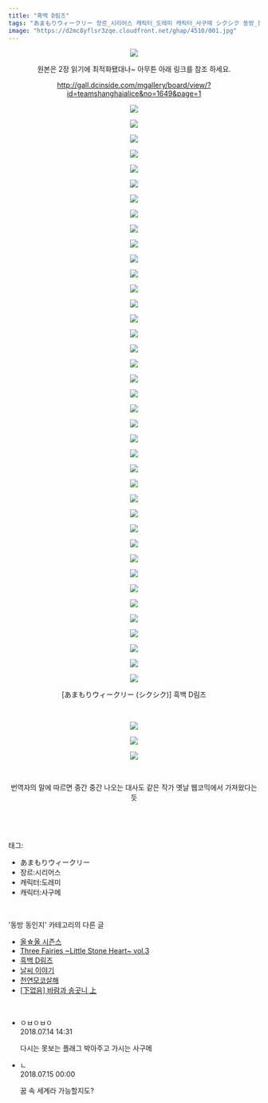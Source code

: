 ```yaml
---
title: "흑백 D림즈"
tags: "あまもりウィークリー 장르_시리어스 캐릭터_도레미 캐릭터_사구메 シクシク 동방_동인지"
image: "https://d2mc8yflsr3zqe.cloudfront.net/ghap/4510/001.jpg"
---
```

<div class="article">
<p style="text-align: center; clear: none; float: none;"><img src="{{ site.imgserver2 }}/ghap/4510/001.jpg"/></p>
<p style="text-align: center; clear: none; float: none;">원본은 2장 읽기에 최적화됐대나~ 아무튼 아래 링크를 참조 하세요.</p>
<p style="text-align: center; clear: none; float: none;"><a class="tx-link" href="http://gall.dcinside.com/mgallery/board/view/?id=teamshanghaialice&amp;no=1649&amp;page=1" target="_blank">http://gall.dcinside.com/mgallery/board/view/?id=teamshanghaialice&amp;no=1649&amp;page=1</a></p>
<p style="text-align: center; clear: none; float: none;"><img src="{{ site.imgserver2 }}/ghap/4510/002.jpg"/></p>
<p style="text-align: center; clear: none; float: none;"><img src="{{ site.imgserver2 }}/ghap/4510/003.jpg"/></p>
<p style="text-align: center; clear: none; float: none;"><img src="{{ site.imgserver2 }}/ghap/4510/004.jpg"/></p>
<p style="text-align: center; clear: none; float: none;"><img src="{{ site.imgserver2 }}/ghap/4510/005.jpg"/></p>
<p style="text-align: center; clear: none; float: none;"><img src="{{ site.imgserver2 }}/ghap/4510/006.jpg"/></p>
<p style="text-align: center; clear: none; float: none;"><img src="{{ site.imgserver2 }}/ghap/4510/007.jpg"/></p>
<p style="text-align: center; clear: none; float: none;"><img src="{{ site.imgserver2 }}/ghap/4510/008.jpg"/></p>
<p style="text-align: center; clear: none; float: none;"><img src="{{ site.imgserver2 }}/ghap/4510/009.jpg"/></p>
<p style="text-align: center; clear: none; float: none;"><img src="{{ site.imgserver2 }}/ghap/4510/010.jpg"/></p>
<p style="text-align: center; clear: none; float: none;"><img src="{{ site.imgserver2 }}/ghap/4510/011.jpg"/></p>
<p style="text-align: center; clear: none; float: none;"><img src="{{ site.imgserver2 }}/ghap/4510/012.jpg"/></p>
<p style="text-align: center; clear: none; float: none;"><img src="{{ site.imgserver2 }}/ghap/4510/013.jpg"/></p>
<p style="text-align: center; clear: none; float: none;"><img src="{{ site.imgserver2 }}/ghap/4510/014.jpg"/></p>
<p style="text-align: center; clear: none; float: none;"><img src="{{ site.imgserver2 }}/ghap/4510/015.jpg"/></p>
<p style="text-align: center; clear: none; float: none;"><img src="{{ site.imgserver2 }}/ghap/4510/016.jpg"/></p>
<p style="text-align: center; clear: none; float: none;"><img src="{{ site.imgserver2 }}/ghap/4510/017.jpg"/></p>
<p style="text-align: center; clear: none; float: none;"><img src="{{ site.imgserver2 }}/ghap/4510/018.jpg"/></p>
<p style="text-align: center; clear: none; float: none;"><img src="{{ site.imgserver2 }}/ghap/4510/019.jpg"/></p>
<p style="text-align: center; clear: none; float: none;"><img src="{{ site.imgserver2 }}/ghap/4510/020.jpg"/></p>
<p style="text-align: center; clear: none; float: none;"><img src="{{ site.imgserver2 }}/ghap/4510/021.jpg"/></p>
<p style="text-align: center; clear: none; float: none;"><img src="{{ site.imgserver2 }}/ghap/4510/022.jpg"/></p>
<p style="text-align: center; clear: none; float: none;"><img src="{{ site.imgserver2 }}/ghap/4510/023.jpg"/></p>
<p style="text-align: center; clear: none; float: none;"><img src="{{ site.imgserver2 }}/ghap/4510/024.jpg"/></p>
<p style="text-align: center; clear: none; float: none;"><img src="{{ site.imgserver2 }}/ghap/4510/025.jpg"/></p>
<p style="text-align: center; clear: none; float: none;"><img src="{{ site.imgserver2 }}/ghap/4510/026.jpg"/></p>
<p style="text-align: center; clear: none; float: none;"><img src="{{ site.imgserver2 }}/ghap/4510/027.jpg"/></p>
<p style="text-align: center; clear: none; float: none;"><img src="{{ site.imgserver2 }}/ghap/4510/028.jpg"/></p>
<p style="text-align: center; clear: none; float: none;"><img src="{{ site.imgserver2 }}/ghap/4510/029.jpg"/></p>
<p style="text-align: center; clear: none; float: none;"><img src="{{ site.imgserver2 }}/ghap/4510/030.jpg"/></p>
<p style="text-align: center; clear: none; float: none;"><img src="{{ site.imgserver2 }}/ghap/4510/031.jpg"/></p>
<p style="text-align: center; clear: none; float: none;"><img src="{{ site.imgserver2 }}/ghap/4510/032.jpg"/></p>
<p style="text-align: center; clear: none; float: none;"><img src="{{ site.imgserver2 }}/ghap/4510/033.jpg"/></p>
<p style="text-align: center; clear: none; float: none;"><img src="{{ site.imgserver2 }}/ghap/4510/034.jpg"/></p>
<p style="text-align: center; clear: none; float: none;"><img src="{{ site.imgserver2 }}/ghap/4510/035.jpg"/></p>
<p style="text-align: center; clear: none; float: none;"><img src="{{ site.imgserver2 }}/ghap/4510/036.jpg"/></p>
<p style="text-align: center; clear: none; float: none;"><img src="{{ site.imgserver2 }}/ghap/4510/037.jpg"/></p>
<p style="text-align: center; clear: none; float: none;"><img src="{{ site.imgserver2 }}/ghap/4510/038.jpg"/></p>
<p style="text-align: center; clear: none; float: none;"><img src="{{ site.imgserver2 }}/ghap/4510/039.jpg"/></p>
<p style="text-align: center; clear: none; float: none;"><img src="{{ site.imgserver2 }}/ghap/4510/040.jpg"/></p>
<p style="text-align: center; clear: none; float: none;">[あまもりウィークリー (シクシク)] 흑백 D림즈</p>
<p style="text-align: center; clear: none; float: none;"><br/></p>
<p style="text-align: center; clear: none; float: none;"><img src="{{ site.imgserver2 }}/ghap/4510/041.jpg"/></p>
<p style="text-align: center; clear: none; float: none;"><img src="{{ site.imgserver2 }}/ghap/4510/042.jpg"/></p>
<p style="text-align: center; clear: none; float: none;"><img src="{{ site.imgserver2 }}/ghap/4510/043.jpg"/></p>
<p style="text-align: center; clear: none; float: none;"><br/></p>
<p style="text-align: center; clear: none; float: none;">번역자의 말에 따르면 중간 중간 나오는 대사도 같은 작가 옛날 웹코믹에서 가져왔다는듯<br/></p>
<p><br/></p>
</div><br/>
<div class="tagTrail">
<p>태그: </p>
<ul>
<li>あまもりウィークリー</li>
<li>장르:시리어스</li>
<li>캐릭터:도레미</li>
<li>캐릭터:사구메</li>
</ul>
</div><br/>
<div class="another">
<p>'동방 동인지' 카테고리의 다른 글</p>
<ul>
<li><a href="/ghap_4512">올☆올 시즌스</a></li>
<li><a href="/ghap_4511">Three Fairies ~Little Stone Heart~ vol.3</a></li>
<li><a href="/ghap_4510">흑백 D림즈</a></li>
<li><a href="/ghap_4508">날씨 이야기</a></li>
<li><a href="/ghap_4507">천연모코살해</a></li>
<li><a href="/ghap_4498">[下없음] 바람과 송곳니 上</a></li>
</ul>
</div><br/>
<div class="cb_module cb_fluid">
<div class="cb_wrt cb_profile">
<div class="comment">
<ul>
<li class="cb_thumb_off" id="comment15286550">
<div class="cb_comment_area">
<div class="cb_info_area">
<div class="cb_section">
<span class="cb_nick_name">ㅇㅂㅇㅂㅇ</span>
</div>
<div class="cb_section">
<span class="cb_date">2018.07.14 14:31 </span>
</div>
</div>
<div class="cb_dsc_comment">
<p class="cb_dsc">
											다시는 못보는 플래그 박아주고 가시는 사구메
										</p>
</div>
</div></li>
<li class="cb_thumb_off" id="comment15286772">
<div class="cb_comment_area">
<div class="cb_info_area">
<div class="cb_section">
<span class="cb_nick_name">ㄴ</span>
</div>
<div class="cb_section">
<span class="cb_date">2018.07.15 00:00 </span>
</div>
</div>
<div class="cb_dsc_comment">
<p class="cb_dsc">
											꿈 속 세계라 가능할지도?
										</p>
</div>
</div></li>
</ul>
</div>
</div><!-- commentList close -->
</div><br/>
